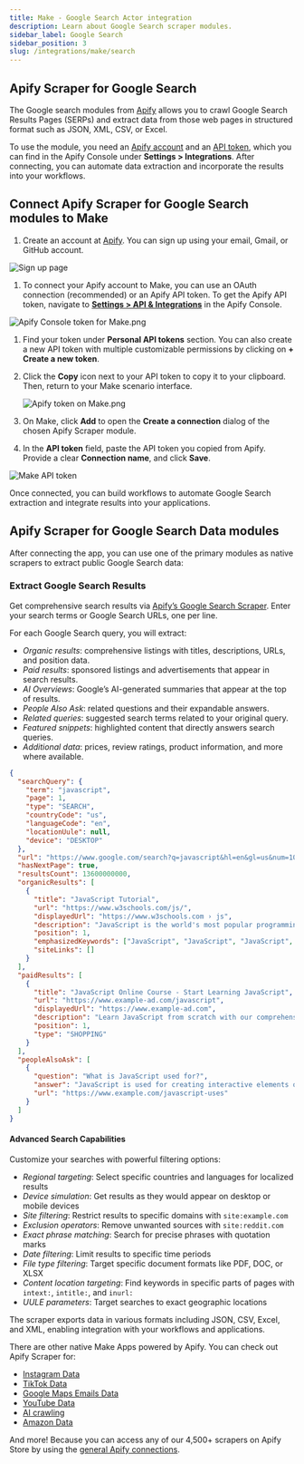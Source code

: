 ```yaml
---
title: Make - Google Search Actor integration
description: Learn about Google Search scraper modules.
sidebar_label: Google Search
sidebar_position: 3
slug: /integrations/make/search
---
```


## Apify Scraper for Google Search

The Google search modules from [Apify](https://apify.com) allows you to crawl Google Search Results Pages (SERPs) and extract data from those web pages in structured format such as JSON, XML, CSV, or Excel.

To use the module, you need an [Apify account](https://console.apify.com) and an [API token](https://docs.apify.com/platform/integrations/api#api-token), which you can find in the Apify Console under **Settings > Integrations**. After connecting, you can automate data extraction and incorporate the results into your workflows.

## Connect Apify Scraper for Google Search  modules to Make

1. Create an account at [Apify](https://console.apify.com/). You can sign up using your email, Gmail, or GitHub account.

![Sign up page](images/search/search-signup.png)

1. To connect your Apify account to Make, you can use an OAuth connection (recommended) or an Apify API token. To get the Apify API token, navigate to **[Settings > API & Integrations](https://console.apify.com/settings/integrations)** in the Apify Console.

![Apify Console token for Make.png](images/Apify_Console_token_for_Make.png)

1. Find your token under **Personal API tokens** section. You can also create a new API token with multiple customizable permissions by clicking on **+ Create a new token**.
1. Click the **Copy** icon next to your API token to copy it to your clipboard. Then, return to your Make scenario interface.

    ![Apify token on Make.png](images/Apify_token_on_Make.png)

1. On Make, click **Add** to open the **Create a connection** dialog of the chosen Apify Scraper module.
1. In the **API token** field, paste the API token you copied from Apify. Provide a clear **Connection name**, and click **Save**.

![Make API token](images/search/image%201.png)

Once connected, you can build workflows to automate Google Search extraction and integrate results into your applications.

## Apify Scraper for Google Search Data modules

After connecting the app, you can use one of the primary modules as native scrapers to extract public Google Search data:

### Extract Google Search Results

Get comprehensive search results via [Apify’s Google Search Scraper](https://apify.com/apify/google-search-scraper). Enter your search terms or Google Search URLs, one per line.

For each Google Search query, you will extract:

- _Organic results_: comprehensive listings with titles, descriptions, URLs, and position data.
- _Paid results_: sponsored listings and advertisements that appear in search results.
- _AI Overviews_: Google’s AI-generated summaries that appear at the top of results.
- _People Also Ask_: related questions and their expandable answers.
- _Related queries_: suggested search terms related to your original query.
- _Featured snippets_: highlighted content that directly answers search queries.
- _Additional data_: prices, review ratings, product information, and more where available.

```json title="Search results data, shortened sample"
{
  "searchQuery": {
    "term": "javascript",
    "page": 1,
    "type": "SEARCH",
    "countryCode": "us",
    "languageCode": "en",
    "locationUule": null,
    "device": "DESKTOP"
  },
  "url": "https://www.google.com/search?q=javascript&hl=en&gl=us&num=10",
  "hasNextPage": true,
  "resultsCount": 13600000000,
  "organicResults": [
    {
      "title": "JavaScript Tutorial",
      "url": "https://www.w3schools.com/js/",
      "displayedUrl": "https://www.w3schools.com › js",
      "description": "JavaScript is the world's most popular programming language. JavaScript is the programming language of the Web. JavaScript is easy to learn.",
      "position": 1,
      "emphasizedKeywords": ["JavaScript", "JavaScript", "JavaScript", "JavaScript"],
      "siteLinks": []
    }
  ],
  "paidResults": [
    {
      "title": "JavaScript Online Course - Start Learning JavaScript",
      "url": "https://www.example-ad.com/javascript",
      "displayedUrl": "https://www.example-ad.com",
      "description": "Learn JavaScript from scratch with our comprehensive online course. Start your coding journey today!",
      "position": 1,
      "type": "SHOPPING"
    }
  ],
  "peopleAlsoAsk": [
    {
      "question": "What is JavaScript used for?",
      "answer": "JavaScript is used for creating interactive elements on websites, browser games, frontend of web applications, mobile applications, and server applications...",
      "url": "https://www.example.com/javascript-uses"
    }
  ]
}
```

#### Advanced Search Capabilities

Customize your searches with powerful filtering options:

- _Regional targeting_: Select specific countries and languages for localized results
- _Device simulation_: Get results as they would appear on desktop or mobile devices
- _Site filtering_: Restrict results to specific domains with `site:example.com`
- _Exclusion operators_: Remove unwanted sources with `site:reddit.com`
- _Exact phrase matching_: Search for precise phrases with quotation marks
- _Date filtering_: Limit results to specific time periods
- _File type filtering_: Target specific document formats like PDF, DOC, or XLSX
- _Content location targeting_: Find keywords in specific parts of pages with `intext:`, `intitle:`, and `inurl:`
- _UULE parameters_: Target searches to exact geographic locations

The scraper exports data in various formats including JSON, CSV, Excel, and XML, enabling integration with your workflows and applications.

There are other native Make Apps powered by Apify. You can check out Apify Scraper for:

- [Instagram Data](/platform/integrations/make/instagram)
- [TikTok Data](/platform/integrations/make/tiktok)
- [Google Maps Emails Data](/platform/integrations/make/maps)
- [YouTube Data](/platform/integrations/make/youtube)
- [AI crawling](/platform/integrations/make/ai-crawling)
- [Amazon Data](/platform/integrations/make/amazon)

And more! Because you can access any of our 4,500+ scrapers on Apify Store by using the [general Apify connections](https://www.make.com/en/integrations/apify).
